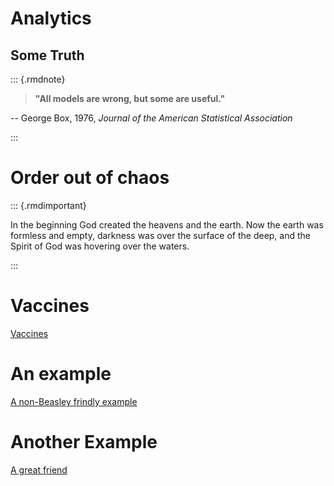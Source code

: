 # Analytics

## Some Truth

::: {.rmdnote} 

>**"All models are wrong, but some are useful."**

-- George Box, 1976, *Journal of the American Statistical Association*

:::


# Order out of chaos


::: {.rmdimportant}

In the beginning God created the heavens and the earth.  Now the earth was formless and empty, darkness was over the surface of the deep, and the Spirit of God was hovering over the waters.

:::


# Vaccines

[Vaccines](https://www.ncbi.nlm.nih.gov/pmc/articles/PMC5789217/)

# An example

[A non-Beasley frindly example](https://gobluehose.com/news/2023/2/1/bevy-of-newcomers-join-pc-football-program-on-national-signing-day.aspx) 


# Another Example

[A great friend](https://doctors.prismahealth.org/provider/Megan+Malone+Schellinger/992715)
